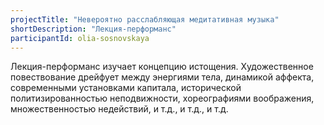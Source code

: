 ```yaml
---
projectTitle: "Невероятно расслабляющая медитативная музыка"
shortDescription: "Лекция-перформанс"
participantId: olia-sosnovskaya
---
```


Лекция-перформанс изучает концепцию истощения. Художественное повествование дрейфует между энергиями тела, динамикой аффекта, современными установками капитала, исторической политизированностью неподвижности, хореографиями воображения, множественностью недействий, и т.д., и т.д., и т.д.
